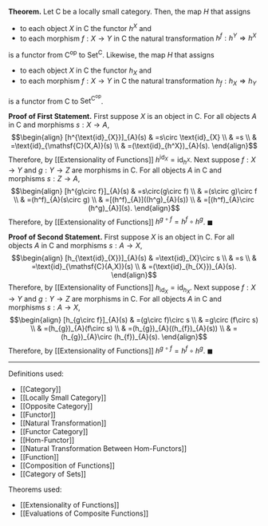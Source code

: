 **Theorem.** Let $\mathsf{C}$ be a locally small category. Then, the map $H$ that assigns
- to each object $X$ in $\mathsf{C}$ the functor $h^X$ and
- to each morphism $f:X\to Y$ in $\mathsf{C}$ the natural transformation $h^f:h^Y\Rightarrow h^X$

is a functor from $\mathsf{C}^\text{op}$ to $\mathsf{Set}^\mathsf{C}$. Likewise, the map $H$ that assigns
- to each object $X$ in $\mathsf{C}$ the functor $h_{X}$ and
- to each morphism $f:X\to Y$ in $\mathsf{C}$ the natural transformation $h_{f}:h_{X}\Rightarrow h_{Y}$

is a functor from $\mathsf{C}$ to $\mathsf{Set}^{\mathsf{C}^\text{op}}$.

**Proof of First Statement.** First suppose $X$ is an object in $\mathsf{C}$. For all objects $A$ in $\mathsf{C}$ and morphisms $s:X\to A$, $$\begin{align}
[h^{\text{id}_{X}}]_{A}(s) & =s\circ \text{id}_{X} \\
 & =s \\
 & =\text{id}_{\mathsf{C}(X,A)}(s) \\
 & =(\text{id}_{h^X})_{A}(s).
\end{align}$$Therefore, by [[Extensionality of Functions]] $h^{\text{id}_{X}}=\text{id}_{h^X}$. Next suppose $f:X\to Y$ and $g:Y\to Z$ are morphisms in $\mathsf{C}$. For all objects $A$ in $\mathsf{C}$ and morphisms $s:Z\to A$, $$\begin{align}
[h^{g\circ f}]_{A}(s) & =s\circ(g\circ f) \\
 & =(s\circ g)\circ f \\
 & =(h^f)_{A}(s\circ g) \\
 & =[(h^f)_{A}]((h^g)_{A}(s)) \\
 & =[(h^f)_{A}\circ (h^g)_{A}](s).
\end{align}$$Therefore, by [[Extensionality of Functions]] $h^{g\circ f}=h^f\circ h^g$. $\blacksquare$

**Proof of Second Statement.** First suppose $X$ is an object in $\mathsf{C}$. For all objects $A$ in $\mathsf{C}$ and morphisms $s:A\to X$, $$\begin{align}
[h_{\text{id}_{X}}]_{A}(s) & =\text{id}_{X}\circ s \\
 & =s \\
 & =\text{id}_{\mathsf{C}(A,X)}(s) \\
 & =(\text{id}_{h_{X}})_{A}(s).
\end{align}$$Therefore, by [[Extensionality of Functions]] $h_{\text{id}_{X}}=\text{id}_{h_{X}}$. Next suppose $f:X\to Y$ and $g:Y\to Z$ are morphisms in $\mathsf{C}$. For all objects $A$ in $\mathsf{C}$ and morphisms $s:A\to X$,
$$\begin{align}
[h_{g\circ f}]_{A}(s) & =(g\circ f)\circ s \\
 & =g\circ (f\circ s) \\
 & =(h_{g})_{A}(f\circ s) \\
 & =(h_{g})_{A}((h_{f})_{A}(s)) \\
 & =(h_{g})_{A}\circ (h_{f})_{A}(s).
\end{align}$$
Therefore, by [[Extensionality of Functions]] $h^{g\circ f}=h^f\circ h^g$. $\blacksquare$

***
Definitions used:
- [[Category]]
- [[Locally Small Category]]
- [[Opposite Category]]
- [[Functor]]
- [[Natural Transformation]]
- [[Functor Category]]
- [[Hom-Functor]]
- [[Natural Transformation Between Hom-Functors]]
- [[Function]]
- [[Composition of Functions]]
- [[Category of Sets]]

Theorems used:
- [[Extensionality of Functions]]
- [[Evaluations of Composite Functions]]